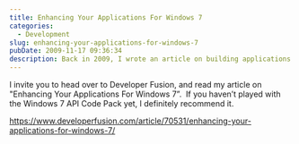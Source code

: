 ```yaml
---
title: Enhancing Your Applications For Windows 7
categories:
  - Development
slug: enhancing-your-applications-for-windows-7
pubDate: 2009-11-17 09:36:34
description: Back in 2009, I wrote an article on building applications in Windows 7!
---
```


<p>I invite you to head over to Developer Fusion, and read my article on &quot;Enhancing Your Applications For Windows 7”.&#160; If you haven’t played with the Windows 7 API Code Pack yet, I definitely recommend it.</p>  <p><a title="https://www.developerfusion.com/article/70531/enhancing-your-applications-for-windows-7/" href="https://www.developerfusion.com/article/70531/enhancing-your-applications-for-windows-7/">https://www.developerfusion.com/article/70531/enhancing-your-applications-for-windows-7/</a></p>
